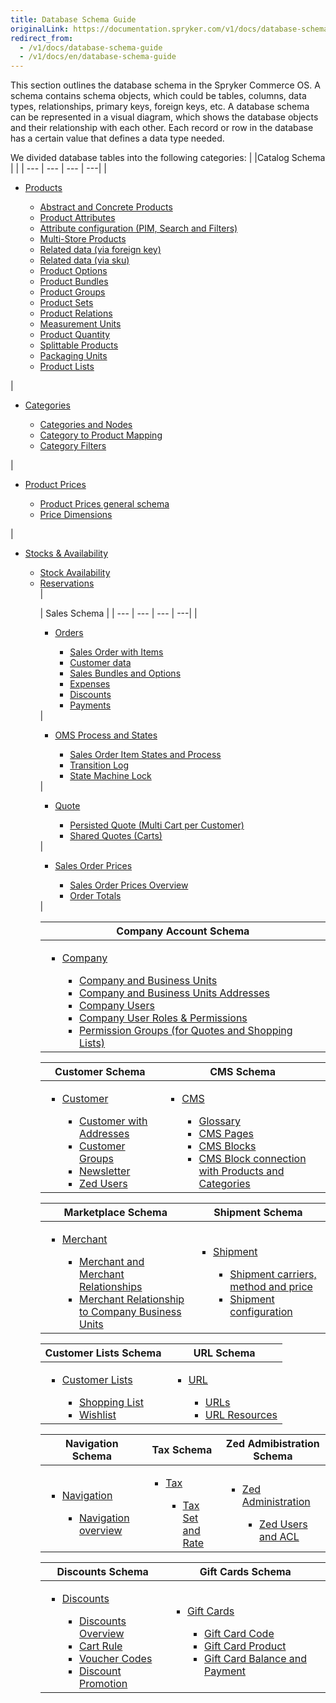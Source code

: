 ```yaml
---
title: Database Schema Guide
originalLink: https://documentation.spryker.com/v1/docs/database-schema-guide
redirect_from:
  - /v1/docs/database-schema-guide
  - /v1/docs/en/database-schema-guide
---
```



This section outlines the database schema in the Spryker Commerce OS. A schema contains schema objects, which could be tables, columns, data types, relationships, primary keys, foreign keys, etc. A database schema can be represented in a visual diagram, which shows the database objects and their relationship with each other. Each record or row in the database has a certain value that defines a data type needed.

We divided database tables into the following categories:
|  |Catalog Schema | |
| --- | --- | --- | ---| 
| <ul><li>[Products](https://documentation.spryker.com/v1/docs/v4/db-schema-catalog#products)</li><ul><li>[Abstract and Concrete Products](https://documentation.spryker.com/v1/docs/v4/db-schema-catalog#abstract-and-concrete-products)</li><li>[Product Attributes](https://documentation.spryker.com/v1/docs/v4/db-schema-catalog#product-attributes)</li><li>[Attribute configuration (PIM, Search and Filters)](https://documentation.spryker.com/v1/docs/v4/db-schema-catalog#attribute-configuration--pim--search-and-filters-)</li><li>[Multi-Store Products](https://documentation.spryker.com/v1/docs/v4/db-schema-catalog#multi-store-products)</li><li>[Related data (via foreign key)](https://documentation.spryker.com/v1/docs/v4/db-schema-catalog#related-data--via-foreign-key-)</li><li>[Related data (via sku)](https://documentation.spryker.com/v1/docs/v4/db-schema-catalog#related-data--via-sku-)</li><li>[Product Options](https://documentation.spryker.com/v1/docs/v4/db-schema-catalog#product-options)</li><li>[Product Bundles](https://documentation.spryker.com/v1/docs/v4/db-schema-catalog#product-bundles)</li><li>[Product Groups](https://documentation.spryker.com/v1/docs/v4/db-schema-catalog#product-groups)</li><li>[Product Sets](https://documentation.spryker.com/v1/docs/v4/db-schema-catalog#product-sets)</li><li>[Product Relations](https://documentation.spryker.com/v1/docs/v4/db-schema-catalog#product-relations)</li><li>[Measurement Units](https://documentation.spryker.com/v1/docs/v4/db-schema-catalog#measurement-units)</li><li>[Product Quantity](https://documentation.spryker.com/v1/docs/v4/db-schema-catalog#product-quantity)</li><li>[Splittable Products](https://documentation.spryker.com/v1/docs/v4/db-schema-catalog#splittable-products)</li><li>[Packaging Units](https://documentation.spryker.com/v1/docs/v4/db-schema-catalog#packaging-units)</li><li>[Product Lists](https://documentation.spryker.com/v1/docs/v4/db-schema-catalog#product-lists)</li></ul></ul> | <ul><li>[Categories](https://documentation.spryker.com/v1/docs/v4/db-schema-catalog#categories)</li><ul><li>[Categories and Nodes](https://documentation.spryker.com/v1/docs/v4/db-schema-catalog#categories-and-nodes)</li><li>[Category to Product Mapping](https://documentation.spryker.com/v1/docs/v4/db-schema-catalog#category-to-product-mapping)</li><li>[Category Filters](https://documentation.spryker.com/v1/docs/v4/db-schema-catalog#category-filters)</li></ul></ul> | <ul><li>[Product Prices](https://documentation.spryker.com/v1/docs/v4/db-schema-catalog#product-prices)</li><ul><li>[Product Prices general schema](https://documentation.spryker.com/v1/docs/v4/db-schema-catalog#general-schema)</li><li>[Price Dimensions](https://documentation.spryker.com/v1/docs/v4/db-schema-catalog#price-dimensions)</li></ul></ul> | <ul><li>[Stocks & Availability](https://documentation.spryker.com/v1/docs/v4/db-schema-catalog#stock---availability)</li><ul><li>[Stock Availability](https://documentation.spryker.com/v1/docs/v4/db-schema-catalog#stock)</li><li>[Reservations](https://documentation.spryker.com/v1/docs/v4/db-schema-catalog#reservations)</li> |

| Sales Schema |
| --- | --- | --- | ---| 
|<ul><li>[Orders](https://documentation.spryker.com/v1/docs/v4/db-schema-sales#orders)</li><ul><li>[Sales Order with Items](https://documentation.spryker.com/v1/docs/v4/db-schema-sales#sales-order-with-items)</li><li>[Customer data](https://documentation.spryker.com/v1/docs/v4/db-schema-sales#customer-data)</li><li>[Sales Bundles and Options](https://documentation.spryker.com/v1/docs/v4/db-schema-sales#sales-bundles-and-options)</li><li>[Expenses](https://documentation.spryker.com/v1/docs/v4/db-schema-sales#expenses)</li><li>[Discounts](https://documentation.spryker.com/v1/docs/v4/db-schema-sales#discounts)</li><li>[Payments](https://documentation.spryker.com/v1/docs/v4/db-schema-sales#payments)</li></ul></ul> |<ul><li>[OMS Process and States](https://documentation.spryker.com/v1/docs/v4/db-schema-sales#oms-process-and-states)</li><ul><li>[Sales Order Item States and Process](https://documentation.spryker.com/v1/docs/v4/db-schema-sales#sales-order-item-states-and-process)</li><li>[Transition Log](https://documentation.spryker.com/v1/docs/v4/db-schema-sales#transition-log)</li><li>[State Machine Lock](https://documentation.spryker.com/v1/docs/v4/db-schema-sales#state-machine-lock)</li></ul></ul> | <ul><li>[Quote](https://documentation.spryker.com/v1/docs/v4/db-schema-sales#quote)</li><ul><li>[Persisted Quote (Multi Cart per Customer)](https://documentation.spryker.com/v1/docs/v4/db-schema-sales#persisted-quote--multi-cart-per-customer-)</li><li>[Shared Quotes (Carts)](https://documentation.spryker.com/v1/docs/v4/db-schema-sales#shared-quotes--carts-)</li></ul></ul> | <ul><li>[Sales Order Prices](https://documentation.spryker.com/v1/docs/v4/db-schema-sales#sales-order-prices)</li><ul><li>[Sales Order Prices Overview](https://documentation.spryker.com/v1/docs/v4/db-schema-sales#overview)</li><li>[Order Totals](https://documentation.spryker.com/v1/docs/v4/db-schema-sales#order-totals)</li></ul></ul> |

| Company Account Schema |
| --- |
| <ul><li>[Company](https://documentation.spryker.com/v1/docs/v4/db-schema-company-account#company)</li><ul><li>[Company and Business Units](https://documentation.spryker.com/v1/docs/v4/db-schema-company-account#company-and-business-units)</li><li>[Company and Business Units Addresses](https://documentation.spryker.com/v1/docs/v4/db-schema-company-account#company-and-business-unit-addresses)</li><li>[Company Users](https://documentation.spryker.com/v1/docs/v4/db-schema-company-account#company-users)</li><li>[Company User Roles & Permissions](https://documentation.spryker.com/v1/docs/v4/db-schema-company-account#company-user-roles---permissions)</li><li>[Permission Groups (for Quotes and Shopping Lists)](https://documentation.spryker.com/v1/docs/v4/db-schema-company-account#permission-groups--for-quotes-and-shopping-lists-)</li></ul></ul> |

| Customer Schema | CMS Schema |
| --- | --- |
|<ul><li>[Customer](https://documentation.spryker.com/v1/docs/v4/db-schema-customer#customer-schema)</li><ul><li>[Customer with Addresses](https://documentation.spryker.com/v1/docs/v4/db-schema-customer#customer-with-addresses)</li><li>[Customer Groups](https://documentation.spryker.com/v1/docs/v4/db-schema-customer#customer-groups)</li><li>[Newsletter](https://documentation.spryker.com/v1/docs/v4/db-schema-customer#newsletter)</li><li>[Zed Users](https://documentation.spryker.com/v1/docs/v4/db-schema-customer#zed-users)</li></ul></ul> | <ul><li>[CMS](https://documentation.spryker.com/v1/docs/v4/db-schema-cms#cms) </li><ul><li>[Glossary](https://documentation.spryker.com/v1/docs/v4/db-schema-cms#glossary)</li><li>[CMS Pages](https://documentation.spryker.com/v1/docs/v4/db-schema-cms#cms-pages)</li><li>[CMS Blocks](https://documentation.spryker.com/v1/docs/v4/db-schema-cms#cms-blocks)</li><li>[CMS Block connection with Products and Categories](https://documentation.spryker.com/v1/docs/v4/db-schema-cms#cms-block-connection-with-products-and-categories)</li></ul></ul> |

| Marketplace Schema | Shipment Schema |
| --- | --- |
|<ul><li>[Merchant](https://documentation.spryker.com/v1/docs/v4/db-schema-marketplace#merchant)</li><ul><li>[Merchant and Merchant Relationships](https://documentation.spryker.com/v1/docs/v4/db-schema-marketplace#merchant-and-merchant-relationships)</li><li>[Merchant Relationship to Company Business Units](https://documentation.spryker.com/v1/docs/v4/db-schema-marketplace#merchant-relationship-to-company-business-units)</li></ul></ul> | <ul><li>[Shipment](https://documentation.spryker.com/v1/docs/v4/db-schema-shipment#shipment)</li><ul><li>[Shipment carriers, method and price](https://documentation.spryker.com/v1/docs/v4/db-schema-shipment#shipment-carriers--method-and-price)</li><li>[Shipment configuration](https://documentation.spryker.com/v1/docs/v4/https://documentation.spryker.com/v1/docs/v4/db-schema-shipment#shipment-configuration)</li></ul></ul> |

| Customer Lists Schema | URL Schema |
| --- | --- |
|<ul><li>[Customer Lists](https://documentation.spryker.com/v1/docs/v4/db-schema-customer-lists#customer-lists)</li><ul><li>[Shopping List](https://documentation.spryker.com/v1/docs/v4/db-schema-customer-lists#shopping-list)</li><li>[Wishlist](https://documentation.spryker.com/v1/docs/v4/db-schema-customer-lists#wishlist)</li></ul></ul> | <ul><li>[URL](https://documentation.spryker.com/v1/docs/v4/db-schema-url#url)</li><ul><li>[URLs](https://documentation.spryker.com/v1/docs/v4/db-schema-url#urls)</li><li>[URL Resources](https://documentation.spryker.com/v1/docs/v4/db-schema-url#url-resources)</li></ul></ul> |

| Navigation Schema | Tax Schema | Zed Admibistration Schema |
| --- | --- | --- |
|<ul><li>[Navigation](https://documentation.spryker.com/v1/docs/v4/db-schema-navigation#navigation)</li><ul><li>[Navigation overview](https://documentation.spryker.com/v1/docs/v4/db-schema-navigation#navigation-overview)</li></ul></ul> | <ul><li> [Tax](https://documentation.spryker.com/v1/docs/v4/db-schema-tax#tax)</li><ul><li>[Tax Set and Rate](https://documentation.spryker.com/v1/docs/v4/db-schema-tax#tax-set-and-rate)</li></ul></ul> | <ul><li> [Zed Administration](https://documentation.spryker.com/v1/docs/v4/db-schema-zed-administration#zed-administration)</li><ul><li>[Zed Users and ACL](https://documentation.spryker.com/v1/docs/v4/db-schema-zed-administration#zed-users-and-acl)</li></ul></ul> |

| Discounts Schema | Gift Cards Schema |
| --- | --- |
|<ul><li> [Discounts](https://documentation.spryker.com/v1/docs/v4/db-schema-discounts#discounts)</li><ul><li>[Discounts Overview](https://documentation.spryker.com/v1/docs/v4/db-schema-discounts#overview)</li><li>[Cart Rule](https://documentation.spryker.com/v1/docs/v4/db-schema-discounts#cart-rule)</li><li>[Voucher Codes](https://documentation.spryker.com/v1/docs/v4/db-schema-discounts#voucher-codes)</li><li>[Discount Promotion](https://documentation.spryker.com/v1/docs/v4/db-schema-discounts#discount-promotion)</li></ul></ul> | <ul><li> [Gift Cards](https://documentation.spryker.com/v1/docs/v4/db-schema-gift-cards#gift-cards)</li><ul><li>[Gift Card Code](https://documentation.spryker.com/v1/docs/v4/db-schema-gift-cards#gift-card-code)</li><li>[Gift Card Product](https://documentation.spryker.com/v1/docs/v4/db-schema-gift-cards#gift-card-product)</li><li>[Gift Card Balance and Payment](https://documentation.spryker.com/v1/docs/v4/db-schema-gift-cards#gift-card-balance-and-payment)</li></ul></ul> |

